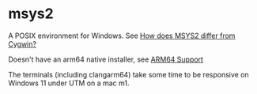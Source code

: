 # msys2

A POSIX environment for Windows. See [How does MSYS2 differ from Cygwin?](https://www.msys2.org/wiki/How-does-MSYS2-differ-from-Cygwin/)

Doesn't have an arm64 native installer, see [ARM64 Support](https://www.msys2.org/wiki/arm64/)

The terminals (including clangarm64) take some time to be responsive on Windows 11 under UTM on a mac m1.
